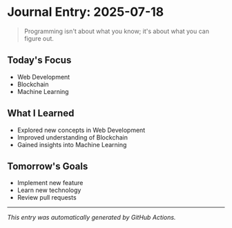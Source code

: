 # Journal Entry: 2025-07-18

> Programming isn't about what you know; it's about what you can figure out.

## Today's Focus
- Web Development
- Blockchain
- Machine Learning

## What I Learned
- Explored new concepts in Web Development
- Improved understanding of Blockchain
- Gained insights into Machine Learning

## Tomorrow's Goals
- Implement new feature
- Learn new technology
- Review pull requests

---
*This entry was automatically generated by GitHub Actions.*